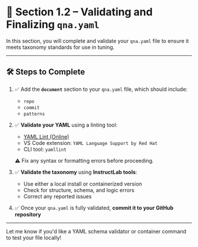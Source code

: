 
# 📘 Section 1.2 – Validating and Finalizing `qna.yaml`

In this section, you will complete and validate your `qna.yaml` file to ensure it meets taxonomy standards for use in tuning.

---

## 🛠️ Steps to Complete

1. ✅ Add the **`document`** section to your `qna.yaml` file, which should include:
   - `repo`
   - `commit`
   - `patterns`

2. ✅ **Validate your YAML** using a linting tool:
   - [YAML Lint (Online)](http://www.yamllint.com/)
   - VS Code extension: `YAML Language Support by Red Hat`
   - CLI tool: `yamllint`

   ⚠️ Fix any syntax or formatting errors before proceeding.

3. ✅ **Validate the taxonomy** using **InstructLab tools**:
   - Use either a local install or containerized version
   - Check for structure, schema, and logic errors
   - Correct any reported issues

4. ✅ Once your `qna.yaml` is fully validated, **commit it to your GitHub repository**

---

Let me know if you'd like a YAML schema validator or container command to test your file locally!

